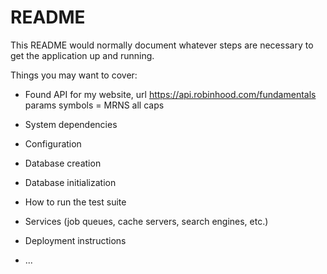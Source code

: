 # README

This README would normally document whatever steps are necessary to get the
application up and running.

Things you may want to cover:

* Found API for my website, url https://api.robinhood.com/fundamentals
                            params symbols = MRNS all caps



* System dependencies

* Configuration

* Database creation

* Database initialization

* How to run the test suite

* Services (job queues, cache servers, search engines, etc.)

* Deployment instructions

* ...
